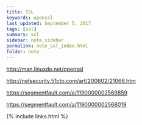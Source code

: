 ```yaml
---
title: SSL
keywords: openssl 
last_updated: September 5, 2017
tags: [ssl]
summary: ssl 
sidebar: note_sidebar
permalink: note_ssl_index.html
folder: note 
---
```



http://man.linuxde.net/openssl

http://netsecurity.51cto.com/art/200602/21066.htm

https://segmentfault.com/a/1190000002569859

https://segmentfault.com/a/1190000002568019

{% include links.html %}

